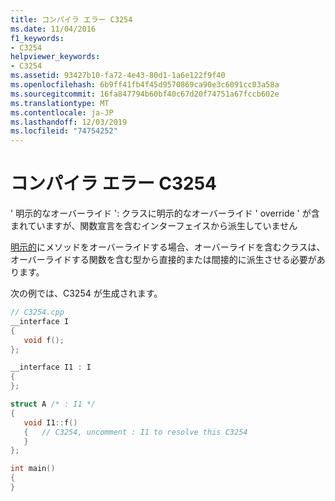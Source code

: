 ```yaml
---
title: コンパイラ エラー C3254
ms.date: 11/04/2016
f1_keywords:
- C3254
helpviewer_keywords:
- C3254
ms.assetid: 93427b10-fa72-4e43-80d1-1a6e122f9f40
ms.openlocfilehash: 6b9ff41fb4f45d9570869ca90e3c6091cc03a58a
ms.sourcegitcommit: 16fa847794b60bf40c67d20f74751a67fccb602e
ms.translationtype: MT
ms.contentlocale: ja-JP
ms.lasthandoff: 12/03/2019
ms.locfileid: "74754252"
---
```

# <a name="compiler-error-c3254"></a>コンパイラ エラー C3254

' 明示的なオーバーライド ': クラスに明示的なオーバーライド ' override ' が含まれていますが、関数宣言を含むインターフェイスから派生していません

[明示的](../../cpp/explicit-overrides-cpp.md)にメソッドをオーバーライドする場合、オーバーライドを含むクラスは、オーバーライドする関数を含む型から直接的または間接的に派生させる必要があります。

次の例では、C3254 が生成されます。

```cpp
// C3254.cpp
__interface I
{
   void f();
};

__interface I1 : I
{
};

struct A /* : I1 */
{
   void I1::f()
   {   // C3254, uncomment : I1 to resolve this C3254
   }
};

int main()
{
}
```
